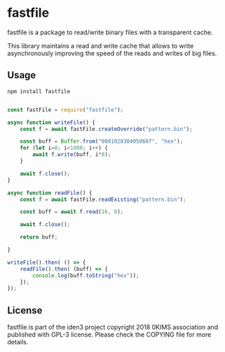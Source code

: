 ﻿# fastfile

fastfile is a package to read/write binary files with a transparent cache.

This library maintains a read and write cache that allows to write asynchronously
improving the speed of the reads and writes of big files.

## Usage

```
npm install fastfile
```

```javascript

const fastFile = require("fastfile");

async function writeFile() {
    const f = await fastFile.createOverride("pattern.bin");

    const buff = Buffer.from("0001020304050607", "hex");
    for (let i=0; i<1000; i++) {
        await f.write(buff, i*8);
    }

    await f.close();
}

async function readFile() {
    const f = await fastFile.readExisting("pattern.bin");

    const buff = await f.read(16, 8);

    await f.close();

    return buff;

}

writeFile().then( () => {
    readFile().then( (buff) => {
        console.log(buff.toString("hex"));
    });
});

```

## License

fastfile is part of the iden3 project copyright 2018 0KIMS association and published with GPL-3 license. Please check the COPYING file for more details.

